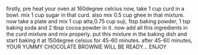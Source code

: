firstly, pre heat your oven at 160degree celcius
now, take 1 cup curd in a bowl.
mix 1 cup sugar in that curd.
also mix 0.5 cup ghee in that mixture.
now take a plate and mix 1 cup atta,0.75 cup suji, 1tsp baking powder, 1 tsp baking soda and 2 tbsp cocoa powder in it.
now add all this ingredients in the curd mixture and mix properly.
put this mixture in the baking dish and start baking it at 150degree celsius for 45-60 minutes.
after 45-60 minutes, YOUR YUMMY CHOCOLATE BROWNIE WILL BE READY...
ENJOY